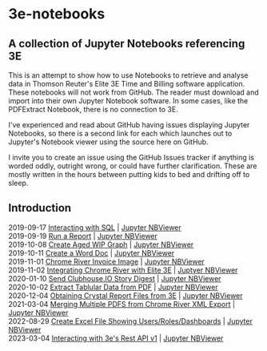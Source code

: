 # 3e-notebooks
## A collection of Jupyter Notebooks referencing 3E

This is an attempt to show how to use Notebooks to retrieve and analyse data in Thomson Reuter's Elite 3E Time and Billing software application. These notebooks will not work from GitHub. The reader must download and import into their own Jupyter Notebook software. In some cases, like the PDFExtract Notebook, there is no connection to 3E.

I've experienced and read about GitHub having issues displaying Jupyter Notebooks, so there is a second link for each which launches out to Jupyter's Notebook viewer using the source here on GitHub.

I invite you to create an issue using the GitHub Issues tracker if anything is worded oddly, outright wrong, or could have further clarification. These are mostly written in the hours between putting kids to bed and drifting off to sleep.

## Introduction
2019-09-17 [Interacting with SQL](Interacting%20with%20SQL.ipynb) | [Jupyter NBViewer](https://nbviewer.jupyter.org/github/junctionapps/3e-notebooks/blob/master/Interacting%20with%20SQL.ipynb)\
2019-09-19 [Run a Report](Run%20a%20Report.ipynb) | [Jupyter NBViewer](https://nbviewer.jupyter.org/github/junctionapps/3e-notebooks/blob/master/Run%20a%20Report.ipynb)\
2019-10-08 [Create Aged WIP Graph](Create%20A%20Graph%20of%20Aged%20WIP.ipynb) | [Jupyter NBViewer](https://nbviewer.jupyter.org/github/junctionapps/3e-notebooks/blob/master/Create%20A%20Graph%20of%20Aged%20WIP.ipynb)\
2019-10-11 [Create a Word Doc](Create%20a%20Word%20Document.ipynb) | [Jupyter NBViewer](https://nbviewer.jupyter.org/github/junctionapps/3e-notebooks/blob/master/Create%20a%20Word%20Document.ipynb?flush_cache=true)\
2019-11-01 [Chrome River Invoice Image](Get%20An%20Invoice%20Image%20from%20Chrome%20River.ipynb) | [Jupyter NBViewer](https://nbviewer.jupyter.org/github/junctionapps/3e-notebooks/blob/master/Get%20An%20Invoice%20Image%20from%20Chrome%20River.ipynb)\
2019-11-02 [Integrating Chrome River with Elite 3E](Integrating%203E%20and%20Chrome%20River.ipynb) | [Juptyer NBViewer](https://nbviewer.jupyter.org/github/junctionapps/3e-notebooks/blob/master/Integrating%203E%20and%20Chrome%20River.ipynb)\
2020-01-10 [Send Clubhouse.IO Story Digest](ClubHouse%20Story%20Digest.ipynb) | [Jupyter NBViewer](https://nbviewer.jupyter.org/github/junctionapps/3e-notebooks/blob/master/ClubHouse%20Story%20Digest.ipynb)\
2020-10-02 [Extract Tablular Data from PDF](ExtractPDFDataWithTabula.ipynb) | [Jupyter NBViewer](https://nbviewer.jupyter.org/github/junctionapps/3e-notebooks/blob/master/ExtractPDFDataWithTabula.ipynb)\
2020-12-04 [Obtaining Crystal Report Files from 3E](Obtaining%20Crystal%20Reports%20from%203E.ipynb) | [Jupyter NBViewer](https://nbviewer.jupyter.org/github/junctionapps/3e-notebooks/blob/master/Obtaining%20Crystal%20Reports%20from%203E.ipynb)\
2021-03-04 [Merging Multiple PDFS from Chrome River XML Export](https://github.com/junctionapps/3e-notebooks/blob/master/ExtractMultipleInvoices.ipynb) | [Jupyter NBViewer](https://nbviewer.jupyter.org/github/junctionapps/3e-notebooks/blob/master/ExtractMultipleInvoices.ipynb)\
2022-08-29 [Create Excel File Showing Users/Roles/Dashboards](https://github.com/junctionapps/3e-notebooks/blob/master/Users-dashboards-roles.ipynb) | [Jupyter NBViewer](https://nbviewer.jupyter.org/github/junctionapps/3e-notebooks/blob/master/ExtractMultipleInvoices.ipynb)\
2023-03-04 [Interacting with 3e's Rest API v1](https://github.com/junctionapps/3e-notebooks/blob/master/RestAPI_v1_3E.ipynb) | [Jupyter NBViewer](https://nbviewer.jupyter.org/github/junctionapps/3e-notebooks/blob/master/RestAPI_v1_3E.ipynb)

